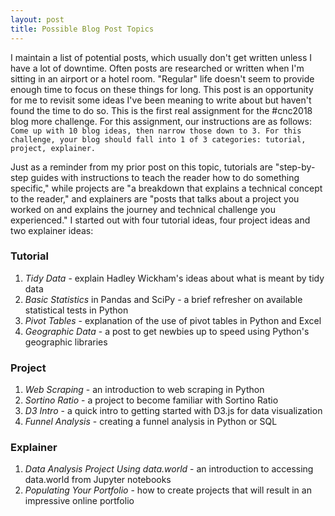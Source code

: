 ```yaml
---
layout: post
title: Possible Blog Post Topics
---
```


I maintain a list of potential posts, which usually don't get written unless I have a lot of downtime. Often posts are researched or written when I'm sitting in an airport or a hotel room. "Regular" life doesn't seem to provide enough time to focus on these things for long. This post is an opportunity for me to revisit some ideas I've been meaning to write about but haven't found the time to do so. This is the first real assignment for the #cnc2018 blog more challenge. For this assignment, our instructions are as follows: 
`Come up with 10 blog ideas, then narrow those down to 3. For this challenge, your blog should fall into 1 of 3 categories: tutorial, project, explainer.` 

Just as a reminder from my prior post on this topic, tutorials are "step-by-step guides with instructions to teach the reader how to do something specific," while projects are "a breakdown that explains a technical concept to the reader," and explainers are "posts that talks about a project you worked on and explains the journey and technical challenge you experienced." I started out with four tutorial ideas, four project ideas and two explainer ideas:

### Tutorial
1. _Tidy Data_ - explain Hadley Wickham's ideas about what is meant by tidy data
2. _Basic Statistics_ in Pandas and SciPy - a brief refresher on available statistical tests in Python 
3. _Pivot Tables_ - explanation of the use of pivot tables in Python and Excel
4. _Geographic Data_ - a post to get newbies up to speed using Python's geographic libraries

### Project
1. _Web Scraping_ - an introduction to web scraping in Python
2. _Sortino Ratio_ - a project to become familiar with Sortino Ratio
3. _D3 Intro_ - a quick intro to getting started with D3.js for data visualization
4. _Funnel Analysis_ - creating a funnel analysis in Python or SQL

### Explainer
1. _Data Analysis Project Using data.world_ - an introduction to accessing data.world from Jupyter notebooks
2. _Populating Your Portfolio_ - how to create projects that will result in an impressive online portfolio

